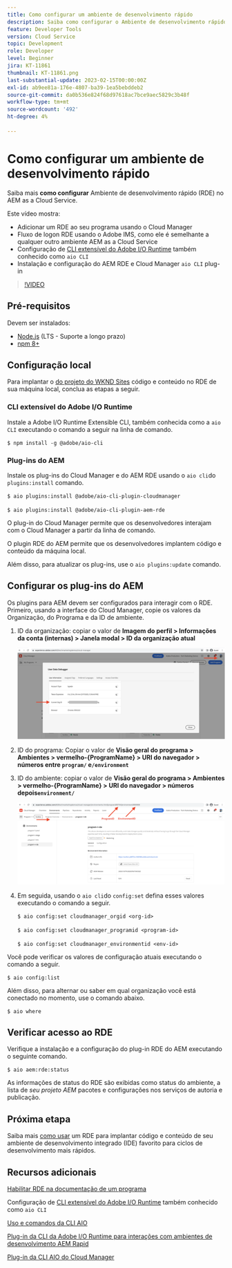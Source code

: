 ```yaml
---
title: Como configurar um ambiente de desenvolvimento rápido
description: Saiba como configurar o Ambiente de desenvolvimento rápido para o AEM as a Cloud Service.
feature: Developer Tools
version: Cloud Service
topic: Development
role: Developer
level: Beginner
jira: KT-11861
thumbnail: KT-11861.png
last-substantial-update: 2023-02-15T00:00:00Z
exl-id: ab9ee81a-176e-4807-ba39-1ea5bebddeb2
source-git-commit: da0b536e824f68d97618ac7bce9aec5829c3b48f
workflow-type: tm+mt
source-wordcount: '492'
ht-degree: 4%

---
```


# Como configurar um ambiente de desenvolvimento rápido

Saiba mais **como configurar** Ambiente de desenvolvimento rápido (RDE) no AEM as a Cloud Service.

Este vídeo mostra:

- Adicionar um RDE ao seu programa usando o Cloud Manager
- Fluxo de logon RDE usando o Adobe IMS, como ele é semelhante a qualquer outro ambiente AEM as a Cloud Service
- Configuração de [CLI extensível do Adobe I/O Runtime](https://developer.adobe.com/runtime/docs/guides/tools/cli_install/) também conhecido como `aio CLI`
- Instalação e configuração do AEM RDE e Cloud Manager `aio CLI` plug-in

>[!VIDEO](https://video.tv.adobe.com/v/3415490?quality=12&learn=on)

## Pré-requisitos

Devem ser instalados:

- [Node.js](https://nodejs.org/en/) (LTS - Suporte a longo prazo)
- [npm 8+](https://docs.npmjs.com/)

## Configuração local

Para implantar o [do projeto do WKND Sites](https://github.com/adobe/aem-guides-wknd#aem-wknd-sites-project) código e conteúdo no RDE de sua máquina local, conclua as etapas a seguir.

### CLI extensível do Adobe I/O Runtime

Instale a Adobe I/O Runtime Extensible CLI, também conhecida como a `aio CLI` executando o comando a seguir na linha de comando.

```shell
$ npm install -g @adobe/aio-cli
```

### Plug-ins do AEM

Instale os plug-ins do Cloud Manager e do AEM RDE usando o `aio cli`do `plugins:install` comando.

```shell
$ aio plugins:install @adobe/aio-cli-plugin-cloudmanager

$ aio plugins:install @adobe/aio-cli-plugin-aem-rde
```

O plug-in do Cloud Manager permite que os desenvolvedores interajam com o Cloud Manager a partir da linha de comando.

O plugin RDE do AEM permite que os desenvolvedores implantem código e conteúdo da máquina local.

Além disso, para atualizar os plug-ins, use o `aio plugins:update` comando.

## Configurar os plug-ins do AEM

Os plugins para AEM devem ser configurados para interagir com o RDE. Primeiro, usando a interface do Cloud Manager, copie os valores da Organização, do Programa e da ID de ambiente.

1. ID da organização: copiar o valor de **Imagem do perfil > Informações da conta (internas) > Janela modal > ID da organização atual**

   ![ID da organização](./assets/Org-ID.png)

1. ID do programa: Copiar o valor de **Visão geral do programa > Ambientes > vermelho-{ProgramName} > URI do navegador > números entre `program/` e`/environment`**

1. ID do ambiente: copiar o valor de **Visão geral do programa > Ambientes > vermelho-{ProgramName} > URI do navegador > números depois`environment/`**

   ![ID de Programa e Ambiente](./assets/Program-Environment-Id.png)

1. Em seguida, usando o `aio cli`do `config:set` defina esses valores executando o comando a seguir.

   ```shell
   $ aio config:set cloudmanager_orgid <org-id>
   
   $ aio config:set cloudmanager_programid <program-id>
   
   $ aio config:set cloudmanager_environmentid <env-id>
   ```

Você pode verificar os valores de configuração atuais executando o comando a seguir.

```shell
$ aio config:list
```

Além disso, para alternar ou saber em qual organização você está conectado no momento, use o comando abaixo.

```shell
$ aio where
```

## Verificar acesso ao RDE

Verifique a instalação e a configuração do plug-in RDE do AEM executando o seguinte comando.

```shell
$ aio aem:rde:status
```

As informações de status do RDE são exibidas como status do ambiente, a lista de _seu projeto AEM_ pacotes e configurações nos serviços de autoria e publicação.

## Próxima etapa

Saiba mais [como usar](./how-to-use.md) um RDE para implantar código e conteúdo de seu ambiente de desenvolvimento integrado (IDE) favorito para ciclos de desenvolvimento mais rápidos.


## Recursos adicionais

[Habilitar RDE na documentação de um programa](https://experienceleague.adobe.com/docs/experience-manager-cloud-service/content/implementing/developing/rapid-development-environments.html#enabling-rde-in-a-program)

Configuração de [CLI extensível do Adobe I/O Runtime](https://developer.adobe.com/runtime/docs/guides/tools/cli_install/) também conhecido como `aio CLI`

[Uso e comandos da CLI AIO](https://github.com/adobe/aio-cli#usage)

[Plug-in da CLI da Adobe I/O Runtime para interações com ambientes de desenvolvimento AEM Rapid](https://github.com/adobe/aio-cli-plugin-aem-rde#aio-cli-plugin-aem-rde)

[Plug-in da CLI AIO do Cloud Manager](https://github.com/adobe/aio-cli-plugin-cloudmanager)
